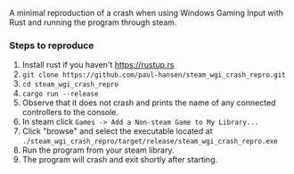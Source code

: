 A minimal reproduction of a crash when using Windows Gaming Input with Rust and running the program through steam.

### Steps to reproduce

1. Install rust if you haven't https://rustup.rs
2. `git clone https://github.com/paul-hansen/steam_wgi_crash_repro.git`
3. `cd steam_wgi_crash_repro`
4. `cargo run --release`
5. Observe that it does not crash and prints the name of any connected controllers to the console.
6. In steam click `Games -> Add a Non-steam Game to My Library...`
7. Click "browse" and select the executable located at `./steam_wgi_crash_repro/target/release/steam_wgi_crash_repro.exe`
8. Run the program from your steam library.
9. The program will crash and exit shortly after starting.
